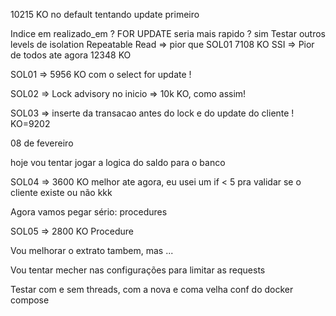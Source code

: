 10215 KO no default tentando update primeiro

Indice em realizado_em ?
FOR UPDATE seria mais rapido ? sim
Testar outros levels de isolation 
Repeatable Read => pior que SOL01 7108 KO
SSI => Pior de todos ate agora 12348 KO

SOL01 => 5956 KO com o select for update !

SOL02 => Lock advisory no inicio => 10k KO, como assim!

SOL03 => inserte da transacao antes do lock e do update do cliente ! KO=9202

08 de fevereiro

hoje vou tentar jogar a logica do saldo para o banco

SOL04 => 3600 KO melhor ate agora, eu usei um if < 5 pra validar se o cliente existe ou não kkk

Agora vamos pegar sério: procedures

SOL05 => 2800 KO Procedure

Vou melhorar o extrato tambem, mas ...

Vou tentar mecher nas configurações para limitar as requests

Testar com e sem threads, com a nova e coma velha conf do docker compose